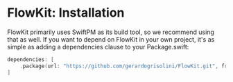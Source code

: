 #  FlowKit: Installation

FlowKit primarily uses SwiftPM as its build tool, so we recommend using that as well. If you want to depend on FlowKit in your own project, it's as simple as adding a dependencies clause to your Package.swift:

```swift
dependencies: [
    .package(url: "https://github.com/gerardogrisolini/FlowKit.git", from: "2.2.0")
]
```
